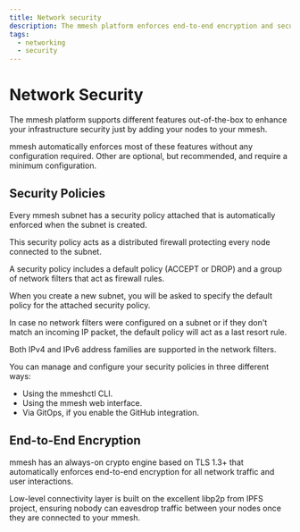 ```yaml
---
title: Network security
description: The mmesh platform enforces end-to-end encryption and security policies out of the box. Just add the nodes to your virtual private topology.
tags:
  - networking
  - security
---
```


# Network Security

The mmesh platform supports different features out-of-the-box to enhance your infrastructure security just by adding your nodes to your mmesh.

mmesh automatically enforces most of these features without any configuration required. Other are optional, but recommended, and require a minimum configuration.

## Security Policies

Every mmesh subnet has a security policy attached that is automatically enforced when the subnet is created.

This security policy acts as a distributed firewall protecting every node connected to the subnet.

A security policy includes a default policy (ACCEPT or DROP) and a group of network filters that act as firewall rules.

When you create a new subnet, you will be asked to specify the default policy for the attached security policy.

In case no network filters were configured on a subnet or if they don't match an incoming IP packet, the default policy will act as a last resort rule.

Both IPv4 and IPv6 address families are supported in the network filters.

You can manage and configure your security policies in three different ways:

- Using the mmeshctl CLI.
- Using the mmesh web interface.
- Via GitOps, if you enable the GitHub integration.

## End-to-End Encryption

mmesh has an always-on crypto engine based on TLS 1.3+ that automatically enforces end-to-end encryption for all network traffic and user interactions.

Low-level connectivity layer is built on the excellent libp2p from IPFS project, ensuring nobody can eavesdrop traffic between your nodes once they are connected to your mmesh.
